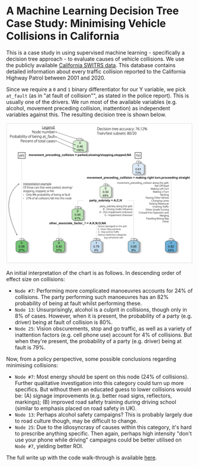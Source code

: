 # A Machine Learning Decision Tree Case Study: Minimising Vehicle Collisions in California

This is a case study in using supervised machine learning - specifically a decision tree approach - to evaluate causes of vehicle collisions. We use the publicly available [California SWITRS data](https://www.kaggle.com/alexgude/starter-california-traffic-collisions-from-switrs/data). This database contains detailed information about every traffic collision reported to the California Highway Patrol between 2001 and 2020.

Since we require a `0` and `1` binary differentiator for our Y variable, we pick `at_fault` (as in "at fault of collision"", as stated in the police report). This is usually one of the drivers. We run most of the available variables (e.g. alcohol, movement preceding collision, inattention) as independent variables against this. The resulting decision tree is shown below.

<img src="https://github.com/witolot/collisions/raw/main/images/decision_tree.png" width="600"/>

An initial interpretation of the chart is as follows. In descending order of effect size on collisions:

* `Node #7`: Performing more complicated manoeuvres accounts for 24% of collisions. The party performing such manoeuvres has an 82% probability of being at fault whilst performing these.
* `Node 13`: Unsurprisingly, alcohol is a culprit in collisions, though only in 8% of cases. However, when it is present, the probability of a party (e.g. driver) being at fault of collision is 80%.
* `Node 25`: Vision obscurements, stop and go traffic, as well as a variety of inattention factors (e.g. cell phone use) account for 4% of collisions. But when they're present, the probability of a party  (e.g. driver) being at fault is 79%.

Now, from a policy perspective, some possible conclusions regarding minimising collisions:

* `Node #7`: Most energy should be spent on this node (24% of collisions). Further qualitative investigation into this category could turn up more specifics. But without them an educated guess to lower collisions would be: (A) signage improvements (e.g. better road signs, reflectors, markings); (B) improved road safety training during driving school (similar to emphasis placed on road safety in UK).
* `Node 13`: Perhaps alcohol safety campaigns? This is probably largely due to road culture though, may be difficult to change.
* `Node 25`: Due to the idiosyncrasy of causes within this category, it's hard to prescribe anything specific. Then again, perhaps high intensity "don't use your phone while driving" campaigns could be better utilised on `Node #7`, yielding better ROI.

The full write up with the code walk-through is available <a href="https://benevolent-kangaroo-064850.netlify.app/">here</a>.
